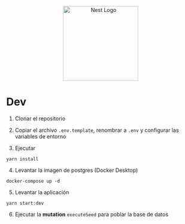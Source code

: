 <p align="center">
  <a href="http://nestjs.com/" target="blank"><img src="https://nestjs.com/img/logo-small.svg" width="200" alt="Nest Logo" /></a>
</p>

# Dev

1. Clonar el repositorio

2. Copiar el archivo ```.env.template```, renombrar a ```.env``` y configurar las variables de entorno

3. Ejecutar 
```
yarn install
```

4. Levantar la imagen de postgres (Docker Desktop) 
```
docker-compose up -d
```

5. Levantar la aplicación
```
yarn start:dev
```

6. Ejecutar la __mutation__ ```executeSeed``` para poblar la base de datos
